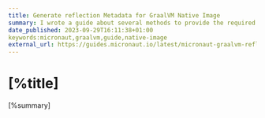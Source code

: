 ```yaml
---
title: Generate reflection Metadata for GraalVM Native Image
summary: I wrote a guide about several methods to provide the required metadata for reflection in a Micronaut application distributed as a GraalVM Native executable.
date_published: 2023-09-29T16:11:38+01:00
keywords:micronaut,graalvm,guide,native-image
external_url: https://guides.micronaut.io/latest/micronaut-graalvm-reflection.html
---
```


# [%title]

[%summary]


